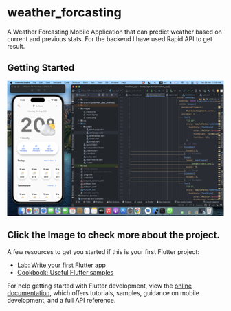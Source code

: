 # weather_forcasting

A Weather Forcasting Mobile Application that can predict weather based on current and previous stats. For the backend I have used Rapid API to get result.

## Getting Started

[![Weather Forcasting](images/display.png)](https://youtu.be/qm_laewLt5k)




## Click the Image to check more about the project.

A few resources to get you started if this is your first Flutter project:

- [Lab: Write your first Flutter app](https://docs.flutter.dev/get-started/codelab)
- [Cookbook: Useful Flutter samples](https://docs.flutter.dev/cookbook)

For help getting started with Flutter development, view the
[online documentation](https://docs.flutter.dev/), which offers tutorials,
samples, guidance on mobile development, and a full API reference.
